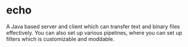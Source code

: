 # echo
A Java based server and client which can transfer text and binary files effectively. You can also set up various pipelines, where you can set up filters which is customizable and moddable.
